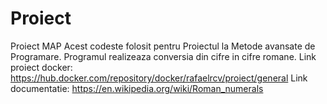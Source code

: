 # Proiect
Proiect MAP
Acest codeste folosit pentru Proiectul la Metode avansate de Programare.
Programul realizeaza conversia din cifre in cifre romane.
Link proiect docker: https://hub.docker.com/repository/docker/rafaelrcv/proiect/general
Link documentatie: https://en.wikipedia.org/wiki/Roman_numerals
